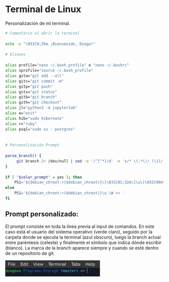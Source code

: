 <style> code { font-family: monospace} </style>

# Terminal de Linux

Personalización de mi terminal.

```bash
# Comentario al abrir la terminal

echo -e "\033[0;35m ¡Bienvenido, Diego!"

# Aliases

alias profile="nano ~/.bash_profile" o "nano ~/.bashrc"
alias sprofile="source ~/.bash_profile"
alias gita="git add --all"
alias gitc="git commit -m"
alias gitp="git push"
alias gits="git status"
alias gitb="git branch"
alias gith="git checkout"
alias jl="python3 -m jupyterlab"
alias e="exit"
alias hib="sudo hibernate"
alias r="ruby"
alias psql="sudo su - postgres"


# Personalización Prompt

parse_branch() {
     git branch 2> /dev/null | sed -e '/^[^*]/d' -e 's/* \(.*\)/ (\1)/'
}

if [ "$color_prompt" = yes ]; then
    PS1='${debian_chroot:+($debian_chroot)}\[\033[01;32m\]\u\[\033[00m\] \[\033[01;34m\]\W\[\033[01;36m\]$(parse_branch) \[\033[00m\]>> '
else
    PS1='${debian_chroot:+($debian_chroot)}\u \W >> '
fi
```

## Prompt personalizado:

El prompt consiste en toda la línea previa al input de comandos. En este caso está el usuario del sistema operativo (verde claro), seguido por la carpeta donde se ejecuta la terminal (azul obscuro), luego la branch actual entre paréntesis (celeste) y finalmente el símbolo que indica dónde escribir (blanco). La marca de la branch aparece siempre y cuando se esté dentro de un repositorio de git. 


![Pantallazo de una terminal de linux con el prompt personalizado](https://raw.githubusercontent.com/DiegoEmilio01/Commands-Storage/master/Comandos/Linux_Terminal/promt_linux.png)